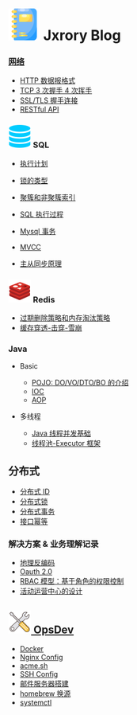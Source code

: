 # ![](/_media/icon/notebook-32.svg) Jxrory Blog <!-- {docsify-ignore-all} -->

<!--
## Diy

推荐一个相当不错的仓库, 自己动手实现想要的东西: [Build your own X](https://github.com/danistefanovic/build-your-own-x/blob/master/README.md)
-->

<!-- ## 基础 -->

### [网络](/Basic/network/README.md)

- [HTTP 数据报格式](/BacBasickend/network/http网络数据报.md)
- [TCP 3 次握手 4 次挥手](/Basic/network/tcp三次握手4次挥手.md)
- [SSL/TLS 握手连接](/Basic/network/TLS握手.md)
- [RESTful API](/Basic/network/RESTfulAPI.md)

<!-- ## Backend -->

### ![](/_media/icon/sql-23.svg) SQL

- [执行计划](/Backend/mysql/执行计划.md)

- [锁的类型](/Backend/mysql/锁的类型.md)
- [聚簇和非聚簇索引](/Backend/mysql/聚簇和非聚簇索引.md)

- [SQL 执行过程](/Backend/mysql/SQL执行过程.md)
- [Mysql 事务](/Backend/mysql/Mysql事务.md)
- [MVCC](/Backend/mysql/MVCC.md)
- [主从同步原理](/Backend/mysql/主从同步原理.md)

### ![](/_media/icon/redis-23.svg) Redis

- [过期删除策略和内存淘汰策略](/Backend/redis/过期删除策略和内存淘汰策略.md)
- [缓存穿透-击穿-雪崩](/Backend/redis/缓存穿透-击穿-雪崩.md)

### Java

- Basic

  - [POJO: DO/VO/DTO/BO 的介绍](/Backend/java/basic/POJO.md)
  - [IOC](/Backend/java/basic/IOC.md)
  - [AOP](/Backend/java/basic/AOP.md)

- 多线程

  - [Java 线程并发基础](/Backend/java/multi_thread/并发基础.md)
  - [线程池-Executor 框架](/Backend/java/multi_thread/线程池-Executor框架.md)

## 分布式

- [分布式 ID](/Backend/distributed/分布式ID.md)
- [分布式锁](/Backend/distributed/分布式锁.md)
- [分布式事务](/Backend/distributed/分布式事务.md)
- [接口幂等](/Backend/distributed/接口幂等.md)

### 解决方案 & 业务理解记录

- [地理反编码](/Backend/biz/geo-reverse.md)
- [Oauth 2.0](/Backend/base/oauth_2.0.md)
- [RBAC 模型：基于角色的权限控制](/Backend/base/RBAC_基于角色的权限控制.md)
- [活动运营中心的设计](/Backend/biz/operationsActivity/design.md)

## [![](/_media/icon/tools-23.svg) OpsDev](/OpsDev/README.md)

- [Docker](/OpsDev/docker/centos7安装docker.md)
- [Nginx Config](/OpsDev/nginx/nginx-config.md)
- [acme.sh](/OpsDev/ssl-acme.sh.md)
- [SSH Config](/OpsDev/ssh/ssh-config.md)
- [邮件服务器搭建](/OpsDev/server/email/搭建邮件服务器.md)
- [homebrew 换源](/OpsDev/tip/homebrew换源.md)
- [systemctl](/OpsDev/systemctl.md)
